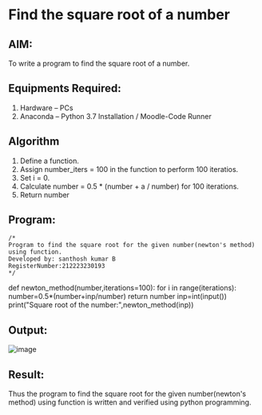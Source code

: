 # Find the square root of a number

## AIM:
To write a program to find the square root of a number.

## Equipments Required:
1. Hardware – PCs
2. Anaconda – Python 3.7 Installation / Moodle-Code Runner

## Algorithm
1. Define a function.
2. Assign number_iters = 100 in the function to perform 100 iteratios.
3. Set i = 0.
4. Calculate  number = 0.5 * (number + a / number) for 100 iterations.
5. Return number

## Program:
```
/*
Program to find the square root for the given number(newton's method) using function.
Developed by: santhosh kumar B
RegisterNumber:212223230193  
*/
```
def newton_method(number,iterations=100):
    for i in range(iterations):
        number=0.5*(number+inp/number)
    return number
inp=int(input())
print("Square root of the number:",newton_method(inp))
  

## Output:
![image](https://github.com/Santhoshstudent/Square-root-of-a-number/assets/145446853/595ae39c-89f6-4735-b449-be6f2ad550b2)




## Result:
Thus the program to find the square root for the given number(newton's method) using function is written and verified using python programming.
